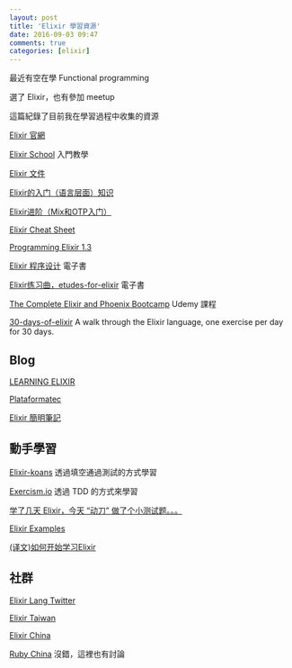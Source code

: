 ```yaml
---
layout: post
title: 'Elixir 學習資源'
date: 2016-09-03 09:47
comments: true
categories: [elixir]
---
```

最近有空在學 Functional programming

選了 Elixir，也有參加 meetup 

這篇紀錄了目前我在學習過程中收集的資源

<!-- more -->

[Elixir 官網](http://elixir-lang.org/)

[Elixir School](http://elixirschool.com/) 入門教學

[Elixir 文件](http://elixir-lang.org/docs.html)

[Elixir的入门（语言层面）知识](https://github.com/straightdave/programming_elixir)

[Elixir进阶（Mix和OTP入门）](https://github.com/straightdave/advanced_elixir)

[Elixir Cheat Sheet](https://media.pragprog.com/titles/elixir/ElixirCheat.pdf)

[Programming Elixir 1.3](https://pragprog.com/book/elixir13/programming-elixir-1-3)

[Elixir 程序设计](https://wizardforcel.gitbooks.io/programming-elixir/content/) 電子書

[Elixir练习曲，etudes-for-elixir](https://github.com/oreillymedia/etudes-for-elixir) 電子書

[The Complete Elixir and Phoenix Bootcamp](https://www.udemy.com/the-complete-elixir-and-phoenix-bootcamp-and-tutorial/learn/v4/) Udemy 課程

[30-days-of-elixir](https://github.com/seven1m/30-days-of-elixir) A walk through the Elixir language, one exercise per day for 30 days.

## Blog

[LEARNING ELIXIR](http://learningelixir.joekain.com/)

[Plataformatec](http://blog.plataformatec.com.br/tag/elixir/)

[Elixir 簡明筆記](https://rsj217.github.io/2016/02/18/Elixir-%E7%AE%80%E6%98%8E%E7%AC%94%E8%AE%B0%EF%BC%88%E4%B8%80%EF%BC%89---%E5%88%9D%E8%AF%86/)  

## 動手學習

[Elixir-koans](http://elixirkoans.io/) 透過填空通過測試的方式學習

[Exercism.io](http://exercism.io/languages/elixir) 透過 TDD 的方式來學習

[学了几天 Elixir，今天 “动刀” 做了个小测试题。。。](https://ruby-china.org/topics/30368)

[Elixir Examples](https://github.com/elixir-examples/elixir-examples.github.io)

[(译文)如何开始学习Elixir](https://segmentfault.com/a/1190000006792281)

## 社群

[Elixir Lang Twitter](https://twitter.com/elixirlang)

[Elixir Taiwan](https://www.facebook.com/groups/elixir.tw/)

[Elixir China](http://elixir-cn.com/)

[Ruby China](https://ruby-china.org/topics/node35) 沒錯，這裡也有討論